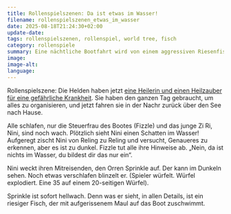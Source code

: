 ```yaml
---
title: Rollenspielszenen: Da ist etwas im Wasser!
filename: rollenspielszenen_etwas_im_wasser
date: 2025-08-18T21:24:30+02:00
update-date:
tags: rollenspielszenen, rollenspiel, world tree, fisch
category: rollenspiele
summary: Eine nächtliche Bootfahrt wird von einem aggressiven Riesenfisch unterbrochen.
image:
image-alt:
language:
---
```


Rollenspielszene: Die Helden haben jetzt [eine Heilerin und einen Heilzauber für eine gefährliche Krankheit](/blogposts/rollenspielszenen_vergesslich). Sie haben den ganzen Tag gebraucht, um alles zu organisieren, und jetzt fahren sie in der Nachr zurück über den See nach Hause.

Alle schlafen, nur die Steuerfrau des Bootes (Fizzle) und das junge Zi Ri, Nini, sind noch wach. Plötzlich sieht Nini einen Schatten im Wasser! Aufgeregt zischt Nini von Reling zu Reling und versucht, Genaueres zu erkennen, aber es ist zu dunkel. Fizzle tut alle ihre Hinweise ab. „Nein, da ist nichts im Wasser, du bildest dir das nur ein“.

Nini weckt ihren Mitreisenden, den Orren Sprinkle auf. Der kann im Dunkeln sehen. Noch etwas verschlafen blinzelt er. (Spieler würfelt. Würfel explodiert. Eine 35 auf einem 20-seitigen Würfel).

Sprinkle ist sofort hellwach. Denn was er sieht, in allen Details, ist ein riesiger Fisch, der mit aufgerissenem Maul auf das Boot zuschwimmt.
